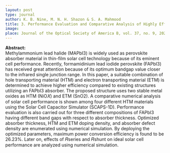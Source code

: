 ```yaml
---
layout: post
type: journal
author: K. B. Nine, M. N. H. Shazon & S. A. Mahmood
title: 3. Performance Evaluation and Comparative Analysis of Highly Efficient FAPbI3 Based Perovskite Solar Cell
image: 
place: Journal of the Optical Society of America B, vol. 37, no. 9, 2020
---
```


**Abstract:**<br>
Methylammonium lead halide (MAPbI3) is widely used as perovskite absorber material in thin-film solar cell technology because of its eminent cell performance. Recently, formamidinium lead iodide perovskite (FAPbI3) has received great attention because of its optimum bandgap value closer to the infrared single junction range. In this paper, a suitable combination of hole transporting material (HTM) and electron transporting material (ETM) is determined to achieve higher efficiency compared to existing structures utilizing an FAPbI3 absorber. The proposed structure uses two stable metal oxides as HTM (NiO𝑋) and ETM (SnO2). A comparative numerical analysis of solar cell performance is shown among four different HTM materials using the Solar Cell Capacitor Simulator (SCAPS-1D). Performance evaluation is also carried out for three different compositions of FAPbI3 having different band gaps with respect to absorber thickness. Optimized absorber thickness, HTM and ETM doping density, and absorber defect density are enumerated using numerical simulation. By deploying the optimized parameters, maximum power conversion efficiency is found to be 26.23%. Later on, effects of 𝑅series and 𝑅shunt on ideal solar cell performance are analyzed using numerical simulation.